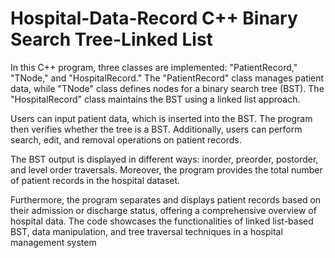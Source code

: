 # Hospital-Data-Record C++ Binary Search Tree-Linked List
In this C++ program, three classes are implemented: "PatientRecord," "TNode," and "HospitalRecord." The "PatientRecord" class manages patient data, while "TNode" class defines nodes for a binary search tree (BST). The "HospitalRecord" class maintains the BST using a linked list approach.

Users can input patient data, which is inserted into the BST. The program then verifies whether the tree is a BST. Additionally, users can perform search, edit, and removal operations on patient records.

The BST output is displayed in different ways: inorder, preorder, postorder, and level order traversals. Moreover, the program provides the total number of patient records in the hospital dataset.

Furthermore, the program separates and displays patient records based on their admission or discharge status, offering a comprehensive overview of hospital data. The code showcases the functionalities of linked list-based BST, data manipulation, and tree traversal techniques in a hospital management system
